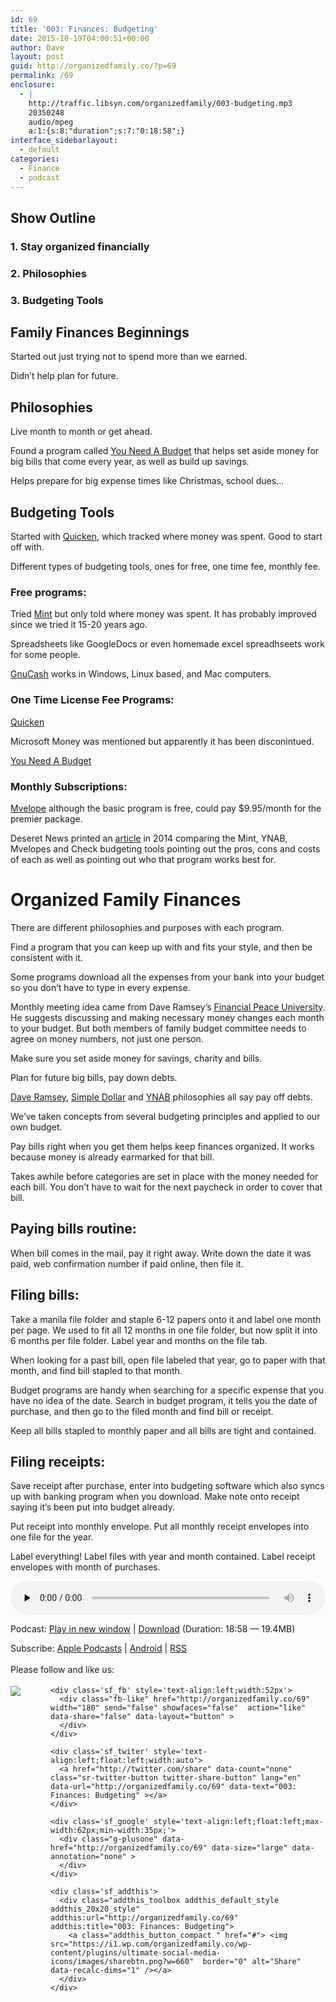 ```yaml
---
id: 69
title: '003: Finances: Budgeting'
date: 2015-10-19T04:00:51+00:00
author: Dave
layout: post
guid: http://organizedfamily.co/?p=69
permalink: /69
enclosure:
  - |
    http://traffic.libsyn.com/organizedfamily/003-budgeting.mp3
    20350248
    audio/mpeg
    a:1:{s:8:"duration";s:7:"0:18:58";}
interface_sidebarlayout:
  - default
categories:
  - Finance
  - podcast
---
```

## Show Outline

### 1&#46; Stay organized financially

### 2&#46; Philosophies

### 3&#46; Budgeting Tools

## Family Finances Beginnings

Started out just trying not to spend more than we earned.

Didn&#8217;t help plan for future.

## Philosophies

Live month to month or get ahead.

Found a program called [You Need A Budget](http://www.youneedabudget.com/) that helps set aside money for big bills that come every year, as well as build up savings.

Helps prepare for big expense times like Christmas, school dues&#8230;

## Budgeting Tools

Started with [Quicken](http://www.quicken.com/), which tracked where money was spent. Good to start off with.

Different types of budgeting tools, ones for free, one time fee, monthly fee.

### Free programs:

Tried [Mint](https://www.mint.com/) but only told where money was spent. It has probably improved since we tried it 15-20 years ago.

Spreadsheets like GoogleDocs or even homemade excel spreadhseets work for some people.

[GnuCash](http://www.gnucash.org) works in Windows, Linux based, and Mac computers.

### One Time License Fee Programs:

[Quicken](http://www.quicken.com/)

Microsoft Money was mentioned but apparently it has been disconintued.

[You Need A Budget](http://www.youneedabudget.com/)

### Monthly Subscriptions:

[Mvelope](http://www.mvelopes.com/) although the basic program is free, could pay $9.95/month for the premier package.

Deseret News printed an [article](http://national.deseretnews.com/article/2237/the-best-online-tools-for-family-budgeting.html) in 2014 comparing the Mint, YNAB, Mvelopes and Check budgeting tools pointing out the pros, cons and costs of each as well as pointing out who that program works best for.

# Organized Family Finances

There are different philosophies and purposes with each program.

Find a program that you can keep up with and fits your style, and then be consistent with it.

Some programs download all the expenses from your bank into your budget so you don&#8217;t have to type in every expense.

Monthly meeting idea came from Dave Ramsey&#8217;s [Financial Peace University](http://www.daveramsey.com/fpu). He suggests discussing and making necessary money changes each month to your budget. But both members of family budget committee needs to agree on money numbers, not just one person.

Make sure you set aside money for savings, charity and bills.

Plan for future big bills, pay down debts.

[Dave Ramsey](http://www.daveramsey.com/blog/get-out-of-debt-with-the-debt-snowball-plan/), [Simple Dollar](http://www.thesimpledollar.com/when-your-debt-load-is-incomprehensibly-large/) and [YNAB](http://www.youneedabudget.com/method) philosophies all say pay off debts.

We&#8217;ve taken concepts from several budgeting principles and applied to our own budget.

Pay bills right when you get them helps keep finances organized. It works because money is already earmarked for that bill.

Takes awhile before categories are set in place with the money needed for each bill. You don&#8217;t have to wait for the next paycheck in order to cover that bill.

## Paying bills routine:

When bill comes in the mail, pay it right away. Write down the date it was paid, web confirmation number if paid online, then file it.

## Filing bills:

Take a manila file folder and staple 6-12 papers onto it and label one month per page. We used to fit all 12 months in one file folder, but now split it into 6 months per file folder. Label year and months on the file tab.

When looking for a past bill, open file labeled that year, go to paper with that month, and find bill stapled to that month.

Budget programs are handy when searching for a specific expense that you have no idea of the date. Search in budget program, it tells you the date of purchase, and then go to the filed month and find bill or receipt.

Keep all bills stapled to monthly paper and all bills are tight and contained.

## Filing receipts:

Save receipt after purchase, enter into budgeting software which also syncs up with banking program when you download. Make note onto receipt saying it&#8217;s been put into budget already.

Put receipt into monthly envelope. Put all monthly receipt envelopes into one file for the year.

Label everything! Label files with year and month contained. Label receipt envelopes with month of purchases.

<div class="powerpress_player" id="powerpress_player_5324">
  <audio class="wp-audio-shortcode" id="audio-69-4" preload="none" style="width: 100%;" controls="controls"><source type="audio/mpeg" src="http://traffic.libsyn.com/organizedfamily/003-budgeting.mp3?_=4" /><a href="http://traffic.libsyn.com/organizedfamily/003-budgeting.mp3">http://traffic.libsyn.com/organizedfamily/003-budgeting.mp3</a></audio>
</div>

<p class="powerpress_links powerpress_links_mp3">
  Podcast: <a href="http://traffic.libsyn.com/organizedfamily/003-budgeting.mp3" class="powerpress_link_pinw" target="_blank" title="Play in new window" onclick="return powerpress_pinw('http://organizedfamily.co/?powerpress_pinw=69-podcast');" rel="nofollow">Play in new window</a> | <a href="http://traffic.libsyn.com/organizedfamily/003-budgeting.mp3" class="powerpress_link_d" title="Download" rel="nofollow" download="003-budgeting.mp3">Download</a> (Duration: 18:58 &#8212; 19.4MB)
</p>

<p class="powerpress_links powerpress_subscribe_links">
  Subscribe: <a href="https://itunes.apple.com/us/podcast/organized-family/id1047979605?mt=2&ls=1#episodeGuid=http%3A%2F%2Forganizedfamily.co%2F%3Fp%3D69" class="powerpress_link_subscribe powerpress_link_subscribe_itunes" title="Subscribe on Apple Podcasts" rel="nofollow">Apple Podcasts</a> | <a href="http://subscribeonandroid.com/organizedfamily.co/feed/podcast" class="powerpress_link_subscribe powerpress_link_subscribe_android" title="Subscribe on Android" rel="nofollow">Android</a> | <a href="http://organizedfamily.co/feed/podcast" class="powerpress_link_subscribe powerpress_link_subscribe_rss" title="Subscribe via RSS" rel="nofollow">RSS</a>
</p>

<div class='sfsi_Sicons' style='width: 100%; display: inline-block; vertical-align: middle; text-align:left'>
  <div style='margin:0px 8px 0px 0px; line-height: 24px'>
    <span>Please follow and like us:</span>
  </div>
  
  <div class='sfsi_socialwpr'>
    <div class='sf_subscrbe' style='text-align:left;float:left;width:64px'>
      <a href="http://www.specificfeeds.com/widget/emailsubscribe/MTc5ODgx/OA==/" target="_blank"><img src="https://i2.wp.com/organizedfamily.co/wp-content/plugins/ultimate-social-media-icons/images/follow_subscribe.png?w=660" data-recalc-dims="1" /></a>
    </div>
    
    <div class='sf_fb' style='text-align:left;width:52px'>
      <div class="fb-like" href="http://organizedfamily.co/69" width="180" send="false" showfaces="false"  action="like" data-share="false" data-layout="button" >
      </div>
    </div>
    
    <div class='sf_twiter' style='text-align:left;float:left;width:auto'>
      <a href="http://twitter.com/share" data-count="none" class="sr-twitter-button twitter-share-button" lang="en" data-url="http://organizedfamily.co/69" data-text="003: Finances: Budgeting" ></a>
    </div>
    
    <div class='sf_google' style='text-align:left;float:left;max-width:62px;min-width:35px;'>
      <div class="g-plusone" data-href="http://organizedfamily.co/69" data-size="large" data-annotation="none" >
      </div>
    </div>
    
    <div class='sf_addthis'>
      <div class="addthis_toolbox addthis_default_style addthis_20x20_style" addthis:url="http://organizedfamily.co/69" addthis:title="003: Finances: Budgeting">
        <a class="addthis_button_compact " href="#"> <img src="https://i1.wp.com/organizedfamily.co/wp-content/plugins/ultimate-social-media-icons/images/sharebtn.png?w=660"  border="0" alt="Share" data-recalc-dims="1" /></a>
      </div>
    </div>
  </div>
</div>